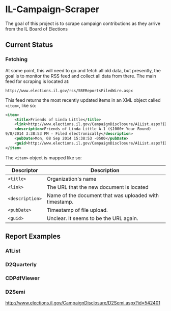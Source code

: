 IL-Campaign-Scraper
===================

The goal of this project is to scrape campaign contributions as they arrive from the IL Board of Elections

## Current Status
### Fetching
At some point, this will need to go and fetch all old data, but 
presently, the goal is to monitor the RSS feed and collect all data from 
there.  The main feed for scraping is located at:

```
http://www.elections.il.gov/rss/SBEReportsFiledWire.aspx
```
This feed returns the most recently updated items in an XML object 
called `<item>`, like so:

```xml
<item>
    <title>Friends of Linda Little</title>
    <link>http://www.elections.il.gov/CampaignDisclosure/A1List.aspx?ID=541232&amp;FiledDocID=541232&amp;ContributionType=All%20Types&amp;Archived=False</link>
    <description>Friends of Linda Little A-1 ($1000+ Year Round) 
9/8/2014 3:38:53 PM - Filed electronically</description>
    <pubDate>Mon, 08 Sep 2014 15:38:53 -0500</pubDate>
    <guid>http://www.elections.il.gov/CampaignDisclosure/A1List.aspx?ID=541232&amp;FiledDocID=541232&amp;ContributionType=All%20Types&amp;Archived=False#541232</guid>
</item>
```
The `<item>` object is mapped like so:

| Descriptor | Description         |
| ---------- | ------------------- |
| `<title>`    | Organization's name |
| `<link>`     | The URL that the new document is located |
| `<description>` | Name of the document that was uploaded with timestamp. |
| `<pubDate>`  | Timestamp of file upload. |
| `<guid>`     | Unclear. It seems to be the URL again. |

## Report Examples

### A1List
### D2Quarterly
### CDPdfViewer
### D2Semi
http://www.elections.il.gov/CampaignDisclosure/D2Semi.aspx?id=542401



